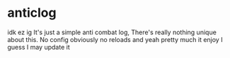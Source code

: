 # anticlog
idk ez ig
It's just a simple anti combat log,
There's really nothing unique about this.
 No config obviously no reloads and yeah pretty much it enjoy I guess I may update it
